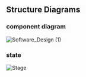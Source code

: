 ## Structure Diagrams

### component diagram

![Software_Design (1)](https://user-images.githubusercontent.com/62583721/153253173-ef2ebb5b-8745-43d6-b502-c93cb7a57cab.jpg)

### state

![Stage](https://user-images.githubusercontent.com/62583721/153253277-428c32a5-7ff6-4451-aa72-f3daa981c90a.jpg)
